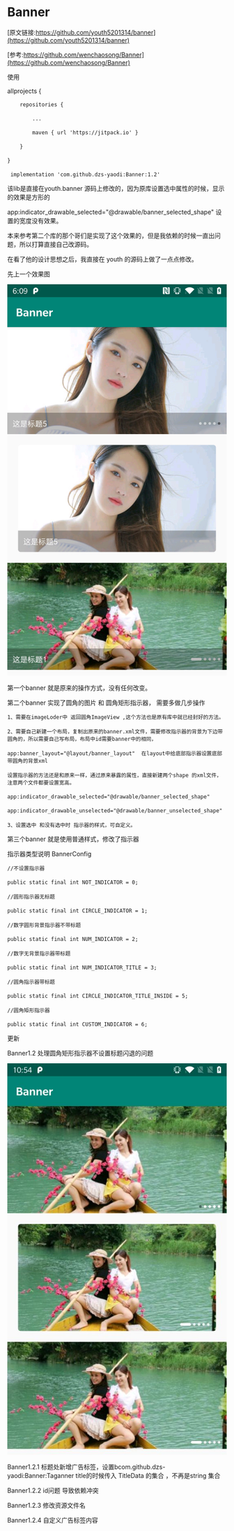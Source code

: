 # Banner

[原文链接:https://github.com/youth5201314/banner](https://github.com/youth5201314/banner)

[参考:https://github.com/wenchaosong/Banner](https://github.com/wenchaosong/Banner)

使用

allprojects {

		repositories {
        
			...
            
			maven { url 'https://jitpack.io' }
            
		}
        
	}
    
     implementation 'com.github.dzs-yaodi:Banner:1.2'

该lib是直接在youth.banner 源码上修改的，因为原库设置选中属性的时候，显示的效果是方形的

app:indicator_drawable_selected="@drawable/banner_selected_shape" 设置的宽度没有效果。

本来参考第二个库的那个哥们是实现了这个效果的，但是我依赖的时候一直出问题，所以打算直接自己改源码。

在看了他的设计思想之后，我直接在 youth 的源码上做了一点点修改。


先上一个效果图

![效果图](https://github.com/XW837156540/Banner/raw/master/app/src/main/res/drawable/result.jpg)


第一个banner 就是原来的操作方式，没有任何改变。

第二个banner  实现了圆角的图片 和 圆角矩形指示器， 需要多做几步操作

    1、需要在imageLoder中 返回圆角ImageView ,这个方法也是原有库中就已经封好的方法。
    
    2、需要自己新建一个布局，复制出原来的banner.xml文件，需要修改指示器的背景为下边带圆角的，所以需要自己写布局，布局中id需要banner中的相同，
    
    app:banner_layout="@layout/banner_layout"  在layout中给底部指示器设置底部带圆角的背景xml
    
    设置指示器的方法还是和原来一样，通过原来暴露的属性，直接新建两个shape 的xml文件，注意两个文件都要设置宽高。

    app:indicator_drawable_selected="@drawable/banner_selected_shape"

    app:indicator_drawable_unselected="@drawable/banner_unselected_shape"
   
    3、设置选中 和没有选中时 指示器的样式，可自定义。
    
第三个banner 就是使用普通样式，修改了指示器

指示器类型说明  BannerConfig

    //不设置指示器
 
    public static final int NOT_INDICATOR = 0;
    
    //圆形指示器无标题
    
    public static final int CIRCLE_INDICATOR = 1;
    
    //数字圆形背景指示器不带标题
    
    public static final int NUM_INDICATOR = 2;
    
    //数字无背景指示器带标题
    
    public static final int NUM_INDICATOR_TITLE = 3;
    
    //圆角指示器带标题
    
    public static final int CIRCLE_INDICATOR_TITLE_INSIDE = 5;
    
    //圆角矩形指示器
    
    public static final int CUSTOM_INDICATOR = 6;


更新

Banner1.2 处理圆角矩形指示器不设置标题闪退的问题

![效果图](https://github.com/XW837156540/Banner/raw/master/app/src/main/res/drawable/no_title.jpg)

Banner1.2.1 标题处新增广告标签，设置bcom.github.dzs-yaodi:Banner:Taganner title的时候传入 TitleData 的集合 ，不再是string 集合

Banner1.2.2 id问题 导致依赖冲突

Banner1.2.3 修改资源文件名

Banner1.2.4 自定义广告标签内容





